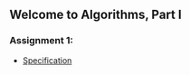 ## Welcome to Algorithms, Part I

### Assignment 1:

- [Specification](https://coursera.cs.princeton.edu/algs4/assignments/hello/specification.php)
